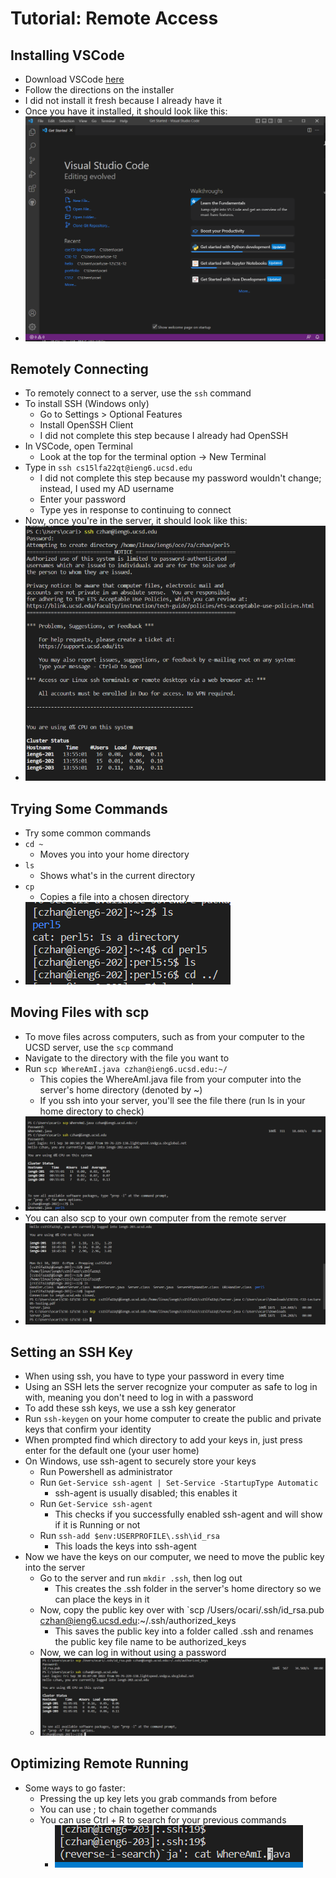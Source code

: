  # Tutorial: Remote Access

## Installing VSCode
- Download VSCode [here](https://code.visualstudio.com/)
- Follow the directions on the installer
- I did not install it fresh because I already have it 
- Once you have it installed, it should look like this:
- ![Image](/images/report_2_vscode.png)
  
## Remotely Connecting
- To remotely connect to a server, use the `ssh` command 
- To install SSH (Windows only)
  - Go to Settings > Optional Features
  - Install OpenSSH Client
  - I did not complete this step because I already had OpenSSH
- In VSCode, open Terminal
  - Look at the top for the terminal option -> New Terminal
- Type in `ssh cs15lfa22qt@ieng6.ucsd.edu`
  - I did not complete this step because my password wouldn't change; instead, I used my AD username
  - Enter your password 
  - Type yes in response to continuing to connect
- Now, once you're in the server, it should look like this:
- ![Image](/images/report_2_ssh.png)

## Trying Some Commands
- Try some common commands
- `cd ~`
  - Moves you into your home directory
- `ls`
  - Shows what's in the current directory
- `cp`
  - Copies a file into a chosen directory
- ![Image](images/report_2_commands.png)
  
## Moving Files with scp
- To move files across computers, such as from your computer to the UCSD server, use the `scp` command
- Navigate to the directory with the file you want to
- Run `scp WhereAmI.java czhan@ieng6.ucsd.edu:~/`
  - This copies the WhereAmI.java file from your computer into the server's home directory (denoted by ~)
  - If you ssh into your server, you'll see the file there (run ls in your home directory to check)
- ![Image](images/report_2_scp.png)
- You can also scp to your own computer from the remote server 
- ![Image](images/report_2_scp_self.png)
## Setting an SSH Key
- When using ssh, you have to type your password in every time
- Using an SSH lets the server recognize your computer as safe to log in with, meaning you don't need to log in with a password
- To add these ssh keys, we use a ssh key generator 
- Run `ssh-keygen` on your home computer to create the public and private keys that confirm your identity
- When prompted find which directory to add your keys in, just press enter for the default one (your user home)
- On Windows, use ssh-agent to securely store your keys 
  - Run Powershell as administrator
  - Run `Get-Service ssh-agent | Set-Service -StartupType Automatic`
    - ssh-agent is usually disabled; this enables it
  - Run `Get-Service ssh-agent`
    - This checks if you successfully enabled ssh-agent and will show if it is Running or not 
  - Run `ssh-add $env:USERPROFILE\.ssh\id_rsa`
    - This loads the keys into ssh-agent
- Now we have the keys on our computer, we need to move the public key into the server
  - Go to the server and run `mkdir .ssh`, then log out
    - This creates the .ssh folder in the server's home directory so we can place the keys in it 
  - Now, copy the public key over with `scp /Users/ocari/.ssh/id_rsa.pub czhan@ieng6.ucsd.edu:~/.ssh/authorized_keys
    - This saves the public key into a folder called .ssh and renames the public key file name to be authorized_keys
  - Now, we can log in without using a password
  - ![Image](images/report_2_ssh_keys.png)

## Optimizing Remote Running
- Some ways to go faster:
  - Pressing the up key lets you grab commands from before
  - You can use ; to chain together commands
  - You can use Ctrl + R to search for your previous commands
    - ![Image](images/report_2_reverse.png)
